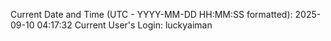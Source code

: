 Current Date and Time (UTC - YYYY-MM-DD HH:MM:SS formatted): 2025-09-10 04:17:32
Current User's Login: luckyaiman
